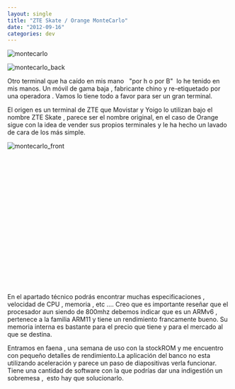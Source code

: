 ```yaml
---
layout: single
title: "ZTE Skate / Orange MonteCarlo"
date: "2012-09-16"
categories: dev
---
```


![](images/orange-monte-carlo.jpg "montecarlo")

![montecarlo_back](images/7921541954_36a671c0d4.jpg)

Otro terminal que ha caído en mis mano   "por h o por B"  lo he tenido en mis manos. Un móvil de gama baja , fabricante chino y re-etiquetado por una operadora . Vamos lo tiene todo a favor para ser un gran terminal.

El origen es un terminal de ZTE que Movistar y Yoigo lo utilizan bajo el nombre ZTE Skate , parece ser el nombre original, en el caso de Orange sigue con la idea de vender sus propios terminales y le ha hecho un lavado de cara de los más simple.

![montecarlo_front](images/7921541720_8d4ef09901.jpg)

 

 

 

 

 

 

 

 

 

 

En el apartado técnico podrás encontrar muchas especificaciones , velocidad de CPU , memoria , etc .... Creo que es importante reseñar que el procesador aun siendo de 800mhz debemos indicar que es un ARMv6 , pertenece a la familia ARM11 y tiene un rendimiento francamente bueno. Su memoria interna es bastante para el precio que tiene y para el mercado al que se destina.

Entramos en faena , una semana de uso con la stockROM y me encuentro con pequeño detalles de rendimiento.La aplicación del banco no esta utilizando aceleración y parece un paso de diapositivas verla funcionar. Tiene una cantidad de software con la que podrías dar una indigestión un sobremesa ,  esto hay que solucionarlo.
